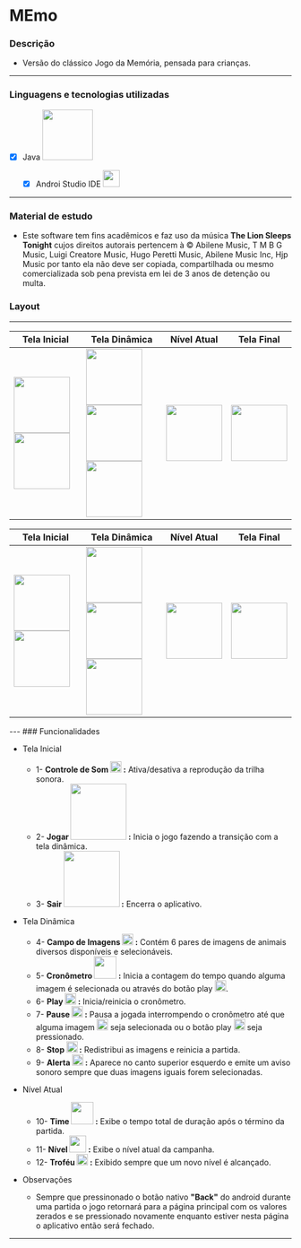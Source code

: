 # MEmo

### Descrição
+ Versão do clássico Jogo da Memória, pensada para crianças. 

---

### Linguagens e tecnologias utilizadas
   - [x] Java <image src="https://user-images.githubusercontent.com/69020289/124807671-68887980-df34-11eb-8592-82121562dc45.png" width = "90px">

     - [x] Androi Studio IDE <image src="https://user-images.githubusercontent.com/69020289/124807207-e730e700-df33-11eb-9655-2078c0796db8.png" width = "30px">
 
---

### Material de estudo 
+ Este software tem fins acadêmicos e faz uso da música <strong>The Lion Sleeps Tonight</strong> cujos direitos autorais pertencem à © Abilene Music, T M B G Music, Luigi Creatore Music, Hugo Peretti Music, Abilene Music Inc, Hjp Music por tanto ela não deve ser copiada, compartilhada ou mesmo comercializada sob pena prevista em lei de 3 anos de detenção ou multa.

### Layout
---

| Tela Inicial |  Tela Dinâmica  |    Nível Atual      | Tela Final |
| -------------| --------------- | ------------------- | -----------|
| <image src="https://user-images.githubusercontent.com/69020289/124845730-afdf2c00-df6d-11eb-9f0f-44f26ea40b11.png" width="100px" > <image src="https://user-images.githubusercontent.com/69020289/124823439-962aee00-df47-11eb-863f-27e4c44e5346.jpg" width="100px" > | <image src="https://user-images.githubusercontent.com/69020289/124845477-32b3b700-df6d-11eb-94ef-2c1f1422db7b.png" width="100px" > <image src="https://user-images.githubusercontent.com/69020289/124845935-254afc80-df6e-11eb-8ab4-ee76ef1f0e59.png" width="100px" > <image src="https://user-images.githubusercontent.com/69020289/124846285-df426880-df6e-11eb-8597-61d58d3f54ab.png" width="100px" > | <image src="https://user-images.githubusercontent.com/69020289/124846522-5ed03780-df6f-11eb-8a04-7f52e9728595.png" width="100px" > | <image src="https://user-images.githubusercontent.com/69020289/124835046-13aa2a80-df57-11eb-9792-591bf6162037.jpg" width="100px" >

   
   
<table>
   <thead>
      <th>Tela Inicial</th>
      <th>Tela Dinâmica  </th>
      <th>Nível Atual</th>
      <th>Tela Final</th>
   </thead>
   <tbody>
      <tr>
         <td><image src="https://user-images.githubusercontent.com/69020289/124845730-afdf2c00-df6d-11eb-9f0f-44f26ea40b11.png" width="100px" > <image src="https://user-images.githubusercontent.com/69020289/124823439-962aee00-df47-11eb-863f-27e4c44e5346.jpg" width="100px" ></td>
         <td><image src="https://user-images.githubusercontent.com/69020289/124845477-32b3b700-df6d-11eb-94ef-2c1f1422db7b.png" width="100px" > <image src="https://user-images.githubusercontent.com/69020289/124845935-254afc80-df6e-11eb-8ab4-ee76ef1f0e59.png" width="100px" > <image src="https://user-images.githubusercontent.com/69020289/124846285-df426880-df6e-11eb-8597-61d58d3f54ab.png" width="100px" ></td>
         <td><image src="https://user-images.githubusercontent.com/69020289/124846522-5ed03780-df6f-11eb-8a04-7f52e9728595.png" width="100px" ></td>
         <td><image src="https://user-images.githubusercontent.com/69020289/124835046-13aa2a80-df57-11eb-9792-591bf6162037.jpg" width="100px" ></td>
      </tr>
      
   </tbody>
   </table>
---
### Funcionalidades
  
 + Tela Inicial
    + 1- <strong>Controle de Som <image src="https://user-images.githubusercontent.com/69020289/124836862-1b1f0300-df5a-11eb-94fe-3fa22f1d13e8.png" width="20px" > :</strong> Ativa/desativa a reprodução da trilha sonora.
    + 2- <strong> Jogar  <image src="https://user-images.githubusercontent.com/69020289/124837683-b49ae480-df5b-11eb-8b38-b9f98b9e6d7b.png" width="100px" > :</strong> Inicia o jogo fazendo a transição com a tela dinâmica.
    + 3- <strong> Sair  <image src="https://user-images.githubusercontent.com/69020289/124837268-e2cbf480-df5a-11eb-99e6-fc0d817a0929.jpg" width="100px" > :</strong> Encerra o aplicativo.
  
  
 + Tela Dinâmica
     + 4- <strong>Campo de Imagens <image src="https://user-images.githubusercontent.com/69020289/124838415-2fb0ca80-df5d-11eb-989c-ea141e241b13.png" width="20px" > :</strong> Contém 6 pares de imagens de animais diversos disponíveis e selecionáveis.
     + 5- <strong> Cronômetro  <image src="https://user-images.githubusercontent.com/69020289/124838635-a2ba4100-df5d-11eb-8b28-f93bb1a4231b.png" width="40px" > :</strong> Inicia a contagem do tempo quando alguma imagem é selecionada ou através do botão play <image src="https://user-images.githubusercontent.com/69020289/124839012-5c191680-df5e-11eb-9f97-2e01226413e1.png" width="20px" >.
     + 6- <strong> Play  <image src="https://user-images.githubusercontent.com/69020289/124839012-5c191680-df5e-11eb-9f97-2e01226413e1.png" width="20px" > :</strong> Inicia/reinicia o cronômetro.
     + 7- <strong> Pause  <image src="https://user-images.githubusercontent.com/69020289/124839400-190b7300-df5f-11eb-94b8-6b611f795340.png" width="20px" > :</strong> Pausa a jogada interrompendo o cronômetro até que alguma imagem <image src="https://user-images.githubusercontent.com/69020289/124838415-2fb0ca80-df5d-11eb-989c-ea141e241b13.png" width="20px" > seja selecionada ou o botão play <image src="https://user-images.githubusercontent.com/69020289/124839012-5c191680-df5e-11eb-9f97-2e01226413e1.png" width="20px" > seja pressionado.
     + 8- <strong> Stop  <image src="https://user-images.githubusercontent.com/69020289/124839406-1c9efa00-df5f-11eb-80de-84dc117ff1a6.png" width="20px" > :</strong> Redistribui as imagens e reinicia a partida.
     + 9- <strong> Alerta  <image src="https://user-images.githubusercontent.com/69020289/124839943-31c85880-df60-11eb-9317-3fbb8c53ebc9.png" width="20px" > :</strong> Aparece no canto superior esquerdo e emite um aviso sonoro sempre que duas imagens iguais forem selecionadas.
  
  
  + Nível Atual
     + 10- <strong> Time <image src="https://user-images.githubusercontent.com/69020289/124841679-2aa34980-df64-11eb-92e2-b4f3153f38ed.png" width="40px" > :</strong> Exibe o tempo total de duração após o término da partida.
     + 11- <strong> Nível  <image src="https://user-images.githubusercontent.com/69020289/124841763-6a6a3100-df64-11eb-8be9-788935fa3cbf.png" width="30px" > :</strong> Exibe o nível atual da campanha.
     + 12- <strong> Troféu  <image src="https://user-images.githubusercontent.com/69020289/124841813-87066900-df64-11eb-9205-3624851f2a80.png" width="20px" > :</strong> Exibido sempre que um novo nível é alcançado.
  
  
  + Observações
    + Sempre que pressinonado o botão nativo <strong>"Back"</strong> do android durante uma partida o jogo retornará para a página principal com os valores zerados e se pressionado novamente enquanto estiver nesta página o aplicativo então será fechado.
 
  ---
 
